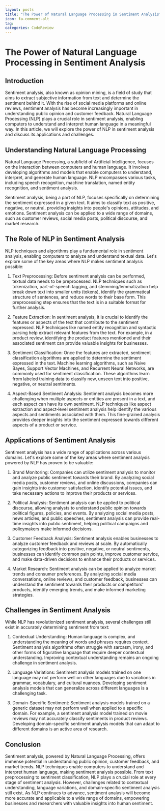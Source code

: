 ```yaml
---
layout: posts
title: "The Power of Natural Language Processing in Sentiment Analysis"
icon: fa-comment-alt
tag:
categories: CodeReview
---
```



# The Power of Natural Language Processing in Sentiment Analysis

## Introduction

Sentiment analysis, also known as opinion mining, is a field of study that aims to extract subjective information from text and determine the sentiment behind it. With the rise of social media platforms and online reviews, sentiment analysis has become increasingly important in understanding public opinion and customer feedback. Natural Language Processing (NLP) plays a crucial role in sentiment analysis, enabling computers to understand and interpret human language in a meaningful way. In this article, we will explore the power of NLP in sentiment analysis and discuss its applications and challenges.

## Understanding Natural Language Processing

Natural Language Processing, a subfield of Artificial Intelligence, focuses on the interaction between computers and human language. It involves developing algorithms and models that enable computers to understand, interpret, and generate human language. NLP encompasses various tasks, including speech recognition, machine translation, named entity recognition, and sentiment analysis.

Sentiment analysis, being a part of NLP, focuses specifically on determining the sentiment expressed in a given text. It aims to classify text as positive, negative, or neutral, providing insights into people's opinions, attitudes, and emotions. Sentiment analysis can be applied to a wide range of domains, such as customer reviews, social media posts, political discourse, and market research.

## The Role of NLP in Sentiment Analysis

NLP techniques and algorithms play a fundamental role in sentiment analysis, enabling computers to analyze and understand textual data. Let's explore some of the key areas where NLP makes sentiment analysis possible:

1. Text Preprocessing: Before sentiment analysis can be performed, textual data needs to be preprocessed. NLP techniques such as tokenization, part-of-speech tagging, and stemming/lemmatization help break down text into smaller units (tokens), identify the grammatical structure of sentences, and reduce words to their base form. This preprocessing step ensures that the text is in a suitable format for further analysis.

2. Feature Extraction: In sentiment analysis, it is crucial to identify the features or aspects of the text that contribute to the sentiment expressed. NLP techniques like named entity recognition and syntactic parsing help extract relevant features from the text. For example, in a product review, identifying the product features mentioned and their associated sentiment can provide valuable insights for businesses.

3. Sentiment Classification: Once the features are extracted, sentiment classification algorithms are applied to determine the sentiment expressed in the text. Machine learning algorithms, such as Naive Bayes, Support Vector Machines, and Recurrent Neural Networks, are commonly used for sentiment classification. These algorithms learn from labeled training data to classify new, unseen text into positive, negative, or neutral sentiments.

4. Aspect-Based Sentiment Analysis: Sentiment analysis becomes more challenging when multiple aspects or entities are present in a text, and each aspect can have its own sentiment. NLP techniques like aspect extraction and aspect-level sentiment analysis help identify the various aspects and sentiments associated with them. This fine-grained analysis provides deeper insights into the sentiment expressed towards different aspects of a product or service.

## Applications of Sentiment Analysis

Sentiment analysis has a wide range of applications across various domains. Let's explore some of the key areas where sentiment analysis powered by NLP has proven to be valuable:

1. Brand Monitoring: Companies can utilize sentiment analysis to monitor and analyze public sentiment towards their brand. By analyzing social media posts, customer reviews, and online discussions, companies can gain insights into customer satisfaction, identify potential issues, and take necessary actions to improve their products or services.

2. Political Analysis: Sentiment analysis can be applied to political discourse, allowing analysts to understand public opinion towards political figures, policies, and events. By analyzing social media posts, news articles, and public speeches, sentiment analysis can provide real-time insights into public sentiment, helping political campaigns and policymakers make informed decisions.

3. Customer Feedback Analysis: Sentiment analysis enables businesses to analyze customer feedback and reviews at scale. By automatically categorizing feedback into positive, negative, or neutral sentiments, businesses can identify common pain points, improve customer service, and make data-driven decisions to enhance their products or services.

4. Market Research: Sentiment analysis can be applied to analyze market trends and consumer preferences. By analyzing social media conversations, online reviews, and customer feedback, businesses can understand the sentiment towards their products or competitors' products, identify emerging trends, and make informed marketing strategies.

## Challenges in Sentiment Analysis

While NLP has revolutionized sentiment analysis, several challenges still exist in accurately determining sentiment from text:

1. Contextual Understanding: Human language is complex, and understanding the meaning of words and phrases requires context. Sentiment analysis algorithms often struggle with sarcasm, irony, and other forms of figurative language that require deeper contextual understanding. Improving contextual understanding remains an ongoing challenge in sentiment analysis.

2. Language Variations: Sentiment analysis models trained on one language may not perform well on other languages due to variations in grammar, vocabulary, and cultural nuances. Developing sentiment analysis models that can generalize across different languages is a challenging task.

3. Domain-Specific Sentiment: Sentiment analysis models trained on a generic dataset may not perform well when applied to a specific domain. For example, a sentiment analysis model trained on movie reviews may not accurately classify sentiments in product reviews. Developing domain-specific sentiment analysis models that can adapt to different domains is an active area of research.

## Conclusion

Sentiment analysis, powered by Natural Language Processing, offers immense potential in understanding public opinion, customer feedback, and market trends. NLP techniques enable computers to understand and interpret human language, making sentiment analysis possible. From text preprocessing to sentiment classification, NLP plays a crucial role at every stage of sentiment analysis. However, challenges related to contextual understanding, language variations, and domain-specific sentiment analysis still exist. As NLP continues to advance, sentiment analysis will become more accurate and applicable to a wide range of domains, empowering businesses and researchers with valuable insights into human sentiment.